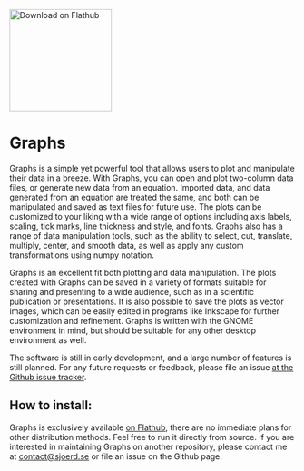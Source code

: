 <a href='https://flathub.org/apps/details/se.sjoerd.DatMan'><img width='180' alt='Download on Flathub' src='https://flathub.org/assets/badges/flathub-badge-en.svg'/></a>

# Graphs
 Graphs is a simple yet powerful tool that allows users to plot and manipulate their data in a breeze. With Graphs, you can open and plot two-column data files, or generate new data from an equation. Imported data, and data generated from an equation are treated the same, and both can be manipulated and saved as text files for future use. The plots can be customized to your liking with a wide range of options including axis labels, scaling, tick marks, line thickness and style, and fonts. Graphs also has a range of data manipulation tools, such as the ability to select, cut, translate, multiply, center, and smooth data, as well as apply any custom transformations using numpy notation.
  
Graphs is an excellent fit both plotting and data manipulation. The plots created with Graphs can be saved in a variety of formats suitable for sharing and presenting to a wide audience, such as in a scientific publication or presentations. It is also possible to save the plots as vector images, which can be easily edited in programs like Inkscape for further customization and refinement. Graphs is written with the GNOME environment in mind, but should be suitable for any other desktop environment as well.

The software is still in early development, and a large number of features is still planned. For any future requests or feedback, please file an issue [at the Github issue tracker](https://github.com/SjoerdB93/Graphs/issues).

## How to install:
Graphs is exclusively available [on Flathub](https://flathub.org/apps/details/se.sjoerd.DatMan), there are no immediate plans for other distribution methods. Feel free to run it directly from source. If you are interested in maintaining Graphs on another repository, please contact me at contact@sjoerd.se or file an issue on the Github page. 
